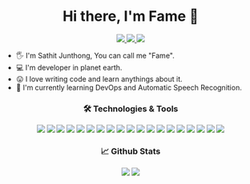 <h1 align="center">
  Hi there, I'm Fame 👋
</h1>
<p align="center">
  <a href="https://medium.com/@famesensor" target="_blank">
    <img src="https://img.shields.io/badge/Medium-000000?style=flat-square&logo=Medium&logoColor=white&labelColor=lightgray">
  </a>
  <a href="https://www.linkedin.com/in/sathit-junthong-997317205/" target="_blank">
    <img src="https://img.shields.io/badge/LinkedIn-0A66C2?style=flat-square&logo=LinkedIn&logoColor=white&labelColor=lightgray">
  </a>
  <a href="https://twitter.com/dev_sensor" target="_blank">
    <img src="https://img.shields.io/badge/Twitter-1DA1F2?style=flat-square&logo=Twitter&logoColor=white&labelColor=lightgray">
  </a>
</p>
<!-- <img align="right" src="https://www.img.in.th/images/1dd145dc64e963cee3ff6dd344804083.png" width="20%"> -->

- 🖐 I'm Sathit Junthong, You can call me "Fame".
- 💻 I'm developer in planet earth.
- 😛 I love writing code and learn anythings about it.
- 🤩 I'm currently learning DevOps and Automatic Speech Recognition.
 
<h3 align="center">
  🛠️ Technologies & Tools
</h3>
<p align="center">
  <img src="https://img.shields.io/badge/HTML5-E34F26?style=flat&logo=HTML5&logoColor=white&labelColor=lightgray">
  <img src="https://img.shields.io/badge/CSS-1572B6?style=flat&logo=CSS3&logoColor=white&labelColor=lightgray">
  <img src="https://img.shields.io/badge/React-61DAFB?style=flat&logo=react&logoColor=white&labelColor=inactive">
  <img src="https://img.shields.io/badge/Node.Js-brightgreen?style=flat&logo=node.js&logoColor=white&labelColor=lightgray">
  <img src="https://img.shields.io/badge/JavaScript-F7DF1E?style=flat&logo=JavaScript&logoColor=white&labelColor=lightgray">
  <img src="https://img.shields.io/badge/TypeScript-3178C6?style=flat&logo=TypeScript&logoColor=white&labelColor=lightgray">
  <img src="https://img.shields.io/badge/Golang-00ADD8?style=flat&logo=Go&logoColor=white&labelColor=inactive">
  <img src="https://img.shields.io/badge/Python-3776AB?style=flat&logo=Python&logoColor=white&labelColor=lightgray">
  <img src="https://img.shields.io/badge/Java-007396?style=flat&logo=Java&logoColor=white&labelColor=lightgray">
  <img src="https://img.shields.io/badge/Docker-2496ED?style=flat&logo=Docker&logoColor=white&labelColor=lightgray">
  <img src="https://img.shields.io/badge/MongoDB-47A248?style=flat&logo=MongoDB&logoColor=white&labelColor=lightgray">
  <img src="https://img.shields.io/badge/Redis-DC382D?style=flat&logo=Redis&logoColor=white&labelColor=lightgray">
  <img src="https://img.shields.io/badge/MySQL-4479A1?style=flat&logo=MySQL&logoColor=white&labelColor=lightgray">
  <img src="https://img.shields.io/badge/PostgreSQL-4169E1?style=flat&logo=PostgreSQL&logoColor=white&labelColor=lightgray">
  <img src="https://img.shields.io/badge/GitHub%20Actions-2088FF?style=flat&logo=GitHub%20Actions&logoColor=white&labelColor=lightgray">
  <img src="https://img.shields.io/badge/Google%20Cloud-4285F4?style=flat&logo=Google%20Cloud&logoColor=white&labelColor=lightgray">
  <img src="https://img.shields.io/badge/Amazon%20AWS-232F3E?style=flat&logo=Amazon%20AWS&logoColor=white&labelColor=lightgray">
  <img src="https://img.shields.io/badge/DigitalOcean-0080FF?style=flat&logo=DigitalOcean&logoColor=white&labelColor=lightgray">
  <img src="https://img.shields.io/badge/Heroku-430098?style=flat&logo=Heroku&logoColor=white&labelColor=lightgray">
</p>

<h3 align="center">
  📈 Github Stats
</h3>
<p align="center">
  <img src="https://github-readme-stats.vercel.app/api?username=famesensor&show_icons=true&line_height=20)](https://github.com/anuraghazra/github-readme-stats">
  <img src="https://github-readme-stats.vercel.app/api/top-langs/?username=famesensor&layout=compact&langs_count=6)](https://github.com/anuraghazra/github-readme-stats">
</p>

<!-- [![Famesensor's GitHub stats](https://github-readme-stats.vercel.app/api?username=famesensor&show_icons=true&line_height=20)](https://github.com/anuraghazra/github-readme-stats)
[![Top Langs](https://github-readme-stats.vercel.app/api/top-langs/?username=famesensor&layout=compact&langs_count=6)](https://github.com/anuraghazra/github-readme-stats)
 -->
<!-- [![Famesensor's wakatime stats](https://github-readme-stats.vercel.app/api/wakatime?username=famesensor&layout=compact)](https://github.com/anuraghazra/github-readme-stats) -->

